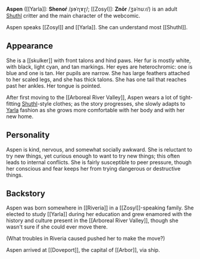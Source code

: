 **Aspen** ([[Yarla]]: **Shenoŕ** /ʂɘˈɳɤɽ/; [[Zosyl]]: **Znōr** /ʒəˈnʊːɾ/) is an adult [Shuthl](Shuthl%20Culture.md) critter and the main character of the webcomic.

Aspen speaks [[Zosyl]] and [[Yarla]]. She can understand most [[Shuthl]].
## Appearance
She is a [[skulker]] with front talons and hind paws. Her fur is mostly white, with black, light cyan, and tan markings. Her eyes are heterochromic: one is blue and one is tan. Her pupils are narrow. She has large feathers attached to her scaled legs, and she has thick talons. She has one tail that reaches past her ankles. Her tongue is pointed.

After first moving to the [[Arboreal River Valley]], Aspen wears a lot of tight-fitting [Shuthl](Shuthl%20Culture.md)-style clothes; as the story progresses, she slowly adapts to [Yarla](Yarla%20Culture.md) fashion as she grows more comfortable with her body and with her new home.
## Personality
Aspen is kind, nervous, and somewhat socially awkward. She is reluctant to try new things, yet curious enough to want to try new things; this often leads to internal conflicts. She is fairly susceptible to peer pressure, though her conscious and fear keeps her from trying dangerous or destructive things.
## Backstory
Aspen was born somewhere in [[Riveria]] in a [[Zosyl]]-speaking family. She elected to study [[Yarla]] during her education and grew enamored with the history and culture present in the [[Arboreal River Valley]], though she wasn't sure if she could ever move there.

(What troubles in Riveria caused pushed her to make the move?)

Aspen arrived at [[Doveport]], the capital of [[Arbor]], via ship.